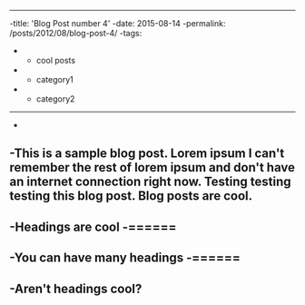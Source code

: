 ----
 -title: 'Blog Post number 4'
 -date: 2015-08-14
 -permalink: /posts/2012/08/blog-post-4/
 -tags:
 -  - cool posts
 -  - category1
 -  - category2
 ----
 -
 -This is a sample blog post. Lorem ipsum I can't remember the rest of lorem ipsum and don't have an internet connection right now. Testing testing testing this blog post. Blog posts are cool.
 -
 -Headings are cool
 -======
 -
 -You can have many headings
 -======
 -
 -Aren't headings cool?
 -------
